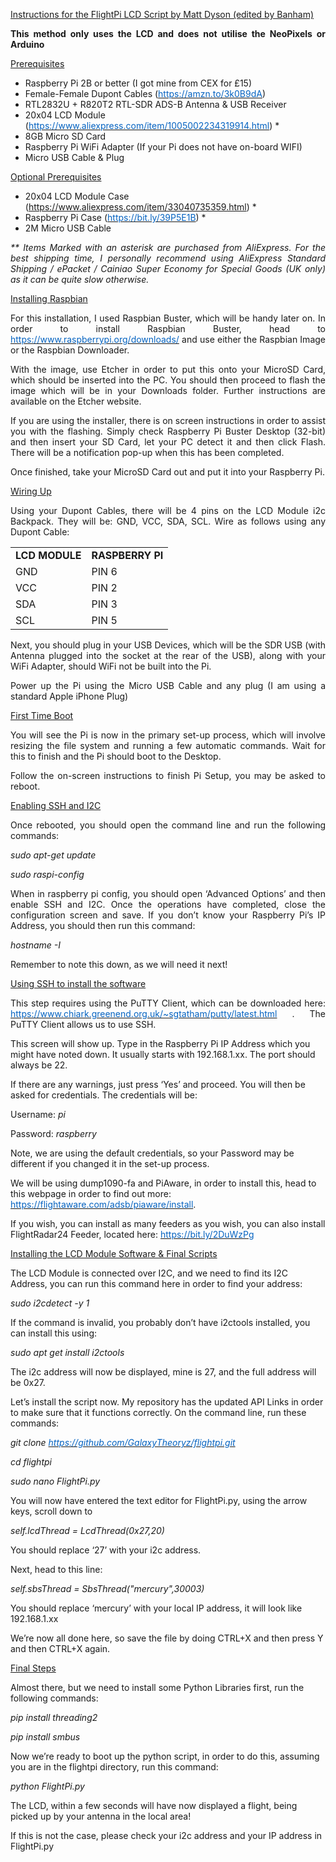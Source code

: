 <p style="text-align: justify;"><span style="text-decoration: underline;">Instructions for the FlightPi LCD Script by Matt Dyson (edited by Banham)</span></p>
<p style="text-align: justify;"><strong>This method only uses the LCD and does not utilise the NeoPixels or Arduino</strong></p>
<p style="text-align: justify;"><span style="text-decoration: underline;">Prerequisites</span></p>
<ul>
<li>Raspberry Pi 2B or better (I got mine from CEX for &pound;15)</li>
<li>Female-Female Dupont Cables (<a href="https://amzn.to/3k0B9dA" target="_blank" rel="noopener"><span style="color: #0563c1;">https://amzn.to/3k0B9dA</span></a>)</li>
<li>RTL2832U + R820T2 RTL-SDR ADS-B Antenna &amp; USB Receiver</li>
<li>20x04 LCD Module (<a href="https://www.aliexpress.com/item/1005002234319914.html" target="_blank" rel="noopener"><span style="color: #0563c1;">https://www.aliexpress.com/item/1005002234319914.html</span></a>) *</li>
<li>8GB Micro SD Card</li>
<li>Raspberry Pi WiFi Adapter (If your Pi does not have on-board WIFI)</li>
<li>Micro USB Cable &amp; Plug</li>
</ul>
<p style="text-align: justify;"><span style="text-decoration: underline;">Optional Prerequisites</span></p>
<ul>
<li>20x04 LCD Module Case (<a href="https://www.aliexpress.com/item/33040735359.html" target="_blank" rel="noopener">https://www.aliexpress.com/item/33040735359.html</a>) *</li>
<li>Raspberry Pi Case (<a href="https://bit.ly/39P5E1B" target="_blank" rel="noopener"><span style="color: #0563c1;">https://bit.ly/39P5E1B</span></a>) *</li>
<li>2M Micro USB Cable</li>
</ul>
<p style="text-align: justify;"><em>** Items Marked with an asterisk are purchased from AliExpress. For the best shipping time, I personally recommend using AliExpress Standard Shipping / ePacket / Cainiao Super Economy for Special Goods (UK only) as it can be quite slow otherwise.</em></p>
<p style="text-align: justify;"><span style="text-decoration: underline;">Installing Raspbian</span></p>
<p style="text-align: justify;">For this installation, I used Raspbian Buster, which will be handy later on. In order to install Raspbian Buster, head to <a href="https://www.raspberrypi.org/downloads/" target="_blank" rel="noopener"><span style="color: #0563c1;">https://www.raspberrypi.org/downloads/</span></a> and use either the Raspbian Image or the Raspbian Downloader.&nbsp;</p>
<p style="text-align: justify;">With the image, use Etcher in order to put this onto your MicroSD Card, which should be inserted into the PC. You should then proceed to flash the image which will be in your Downloads folder. Further instructions are available on the Etcher website.</p>
<p style="text-align: justify;">If you are using the installer, there is on screen instructions in order to assist you with the flashing. Simply check Raspberry Pi Buster Desktop (32-bit) and then insert your SD Card, let your PC detect it and then click Flash. There will be a notification pop-up when this has been completed.</p>
<p style="text-align: justify;">Once finished, take your MicroSD Card out and put it into your Raspberry Pi.</p>
<p style="text-align: justify;"><span style="text-decoration: underline;">Wiring Up</span></p>
<p style="text-align: justify;">Using your Dupont Cables, there will be 4 pins on the LCD Module i2c Backpack. They will be: GND, VCC, SDA, SCL. Wire as follows using any Dupont Cable:</p>
<div>
<table>
<tbody>
<tr>
<td><strong>LCD MODULE</strong></td>
<td><strong>RASPBERRY PI</strong></td>
</tr>
<tr>
<td>GND</td>
<td>PIN 6</td>
</tr>
<tr>
<td>VCC</td>
<td>PIN 2</td>
</tr>
<tr>
<td>SDA</td>
<td>PIN 3</td>
</tr>
<tr>
<td>SCL</td>
<td>PIN 5</td>
</tr>
</tbody>
</table>
</div>
<p style="text-align: justify;">Next, you should plug in your USB Devices, which will be the SDR USB (with Antenna plugged into the socket at the rear of the USB), along with your WiFi Adapter, should WiFi not be built into the Pi.</p>
<p style="text-align: justify;">Power up the Pi using the Micro USB Cable and any plug (I am using a standard Apple iPhone Plug)</p>
<p style="text-align: justify;"><span style="text-decoration: underline;">First Time Boot</span></p>
<p style="text-align: justify;">You will see the Pi is now in the primary set-up process, which will involve resizing the file system and running a few automatic commands. Wait for this to finish and the Pi should boot to the Desktop.</p>
<p style="text-align: justify;">Follow the on-screen instructions to finish Pi Setup, you may be asked to reboot.</p>
<p style="text-align: justify;"><span style="text-decoration: underline;">Enabling SSH and I2C</span></p>
<p style="text-align: justify;">Once rebooted, you should open the command line and run the following commands:</p>
<p style="text-align: justify;"><em>sudo apt-get update</em></p>
<p style="text-align: justify;"><em>sudo raspi-config</em></p>
<p style="text-align: justify;">When in raspberry pi config, you should open &lsquo;Advanced Options&rsquo; and then enable SSH and I2C. Once the operations have completed, close the configuration screen and save. If you don&rsquo;t know your Raspberry Pi&rsquo;s IP Address, you should then run this command:</p>
<p style="text-align: justify;"><em>hostname -I</em></p>
<p style="text-align: justify;">Remember to note this down, as we will need it next!</p>
<p style="text-align: justify;"><span style="text-decoration: underline;">Using SSH to install the software</span></p>
<p style="text-align: justify;">This step requires using the PuTTY Client, which can be downloaded here: <a href="https://www.chiark.greenend.org.uk/~sgtatham/putty/latest.html" target="_blank" rel="noopener"><span style="color: #0563c1;">https://www.chiark.greenend.org.uk/~sgtatham/putty/latest.html</span></a> . The PuTTY Client allows us to use SSH.</p>
<p>This screen will show up. Type in the Raspberry Pi IP Address which you might have noted down. It usually starts with 192.168.1.xx. The port should always be 22.</p>
<p>If there are any warnings, just press &lsquo;Yes&rsquo; and proceed. You will then be asked for credentials. The credentials will be:</p>
<p>Username: <em>pi</em></p>
<p>Password:<em> raspberry</em></p>
<p>Note, we are using the default credentials, so your Password may be different if you changed it in the set-up process.</p>
<p>We will be using dump1090-fa and PiAware, in order to install this, head to this webpage in order to find out more: <a href="https://flightaware.com/adsb/piaware/install" target="_blank" rel="noopener"><span style="color: #0563c1;">https://flightaware.com/adsb/piaware/install</span></a>.</p>
<p>If you wish, you can install as many feeders as you wish, you can also install FlightRadar24 Feeder, located here: <a href="https://bit.ly/2DuWzPg" target="_blank" rel="noopener"><span style="color: #0563c1;">https://bit.ly/2DuWzPg</span></a></p>
<p><span style="text-decoration: underline;">Installing the LCD Module Software &amp; Final Scripts</span></p>
<p>The LCD Module is connected over I2C, and we need to find its I2C Address, you can run this command here in order to find your address:</p>
<p><em>sudo i2cdetect -y 1</em></p>
<p>If the command is invalid, you probably don&rsquo;t have i2ctools installed, you can install this using:</p>
<p><em>sudo apt get install i2ctools</em></p>
<p>The i2c address will now be displayed, mine is 27, and the full address will be 0x27.</p>
<p>Let&rsquo;s install the script now. My repository has the updated API Links in order to make sure that it functions correctly. On the command line, run these commands:</p>
<p><em>git clone </em><a href="https://github.com/GalaxyTheoryz/flightpi.git" target="_blank" rel="noopener"><span style="color: #0563c1;"><em>https://github.com/GalaxyTheoryz/flightpi.git</em></span></a></p>
<p><em>cd flightpi</em></p>
<p><em>sudo nano FlightPi.py</em></p>
<p>You will now have entered the text editor for FlightPi.py, using the arrow keys, scroll down to&nbsp;</p>
<p><em>self.lcdThread = LcdThread(0x27,20)</em></p>
<p>You should replace &lsquo;27&rsquo; with your i2c address.</p>
<p>Next, head to this line:</p>
<p><em>self.sbsThread = SbsThread("mercury",30003)</em></p>
<p>You should replace &lsquo;mercury&rsquo; with your local IP address, it will look like 192.168.1.xx</p>
<p>We&rsquo;re now all done here, so save the file by doing CTRL+X and then press Y and then CTRL+X again.</p>
<p><span style="text-decoration: underline;">Final Steps</span></p>
<p>Almost there, but we need to install some Python Libraries first, run the following commands:</p>
<p><em>pip install threading2</em></p>
<p><em>pip install smbus</em></p>
<p>Now we&rsquo;re ready to boot up the python script, in order to do this, assuming you are in the flightpi directory, run this command:</p>
<p><em>python FlightPi.py</em></p>
<p>The LCD, within a few seconds will have now displayed a flight, being picked up by your antenna in the local area!</p>
<p>If this is not the case, please check your i2c address and your IP address in FlightPi.py</p>
